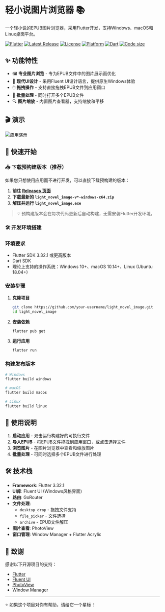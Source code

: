 # 轻小说图片浏览器 📚

一个轻小说的EPUB图片浏览器，采用Flutter开发，支持Windows、macOS和Linux桌面平台。

[![Flutter](https://img.shields.io/badge/flutter-3.32.5-blue)](https://flutter.dev/)
[![Latest Release](https://img.shields.io/github/v/release/dccif/light_novel_image?include_prereleases)](https://github.com/dccif/light_novel_image/releases/latest)
[![License](https://img.shields.io/github/license/dccif/light_novel_image)](https://github.com/dccif/light_novel_image/blob/main/LICENSE)
[![Platform](https://img.shields.io/badge/platform-Windows-lightgrey)](https://github.com/dccif/light_novel_image)
[![Dart](https://img.shields.io/badge/dart-%230175C2.svg?style=flat&logo=dart&logoColor=white)](https://dart.dev/)
[![Code size](https://img.shields.io/github/languages/code-size/dccif/light_novel_image)](https://github.com/dccif/light_novel_image)

## ✨ 功能特性

- 🖼️ **专业图片浏览** - 专为EPUB文件中的图片展示而优化
- 🎨 **现代UI设计** - 采用Fluent UI设计语言，提供原生Windows体验
- 🖱️ **拖拽操作** - 支持直接拖拽EPUB文件到应用窗口
- 📁 **批量处理** - 同时打开多个EPUB文件
- 🔍 **图片缩放** - 内置图片查看器，支持缩放和平移

## 🎬 演示

![应用演示](doc/demo.gif)

## 🚀 快速开始

### 📥 下载预构建版本（推荐）

如果您只想使用应用而不进行开发，可以直接下载预构建的版本：

1. **前往 [Releases 页面](https://github.com/your-username/light_novel_image/releases/latest)**
2. **下载最新的 `light_novel_image-v*-windows-x64.zip`**
3. **解压并运行 `light_novel_image.exe`**

> 💡 预构建版本会在每次代码更新后自动构建，无需安装Flutter开发环境。

### 🛠️ 开发环境搭建

### 环境要求

- Flutter SDK 3.32.1 或更高版本
- Dart SDK
- 理论上支持的操作系统：Windows 10+、macOS 10.14+、Linux (Ubuntu 18.04+)

### 安装步骤

1. **克隆项目**
   ```bash
   git clone https://github.com/your-username/light_novel_image.git
   cd light_novel_image
   ```

2. **安装依赖**
   ```bash
   flutter pub get
   ```

3. **运行应用**
   ```bash
   flutter run
   ```

### 构建发布版本

```bash
# Windows
flutter build windows

# macOS
flutter build macos

# Linux
flutter build linux
```

## 📖 使用说明

1. **启动应用** - 双击运行构建好的可执行文件
2. **导入EPUB** - 将EPUB文件拖拽到应用窗口，或点击选择文件
3. **浏览图片** - 在图片浏览器中查看和缩放图片
4. **批量处理** - 可同时选择多个EPUB文件进行处理

## 🛠️ 技术栈

- **Framework**: Flutter 3.32.1
- **UI库**: Fluent UI (Windows风格界面)
- **路由**: GoRouter
- **文件处理**: 
  - `desktop_drop` - 拖拽文件支持
  - `file_picker` - 文件选择
  - `archive` - EPUB文件解压
- **图片查看**: PhotoView
- **窗口管理**: Window Manager + Flutter Acrylic

## 🙏 致谢

感谢以下开源项目的支持：
- [Flutter](https://flutter.dev/)
- [Fluent UI](https://pub.dev/packages/fluent_ui)
- [PhotoView](https://pub.dev/packages/photo_view)
- [Window Manager](https://pub.dev/packages/window_manager)
---

⭐ 如果这个项目对你有帮助，请给它一个星标！
